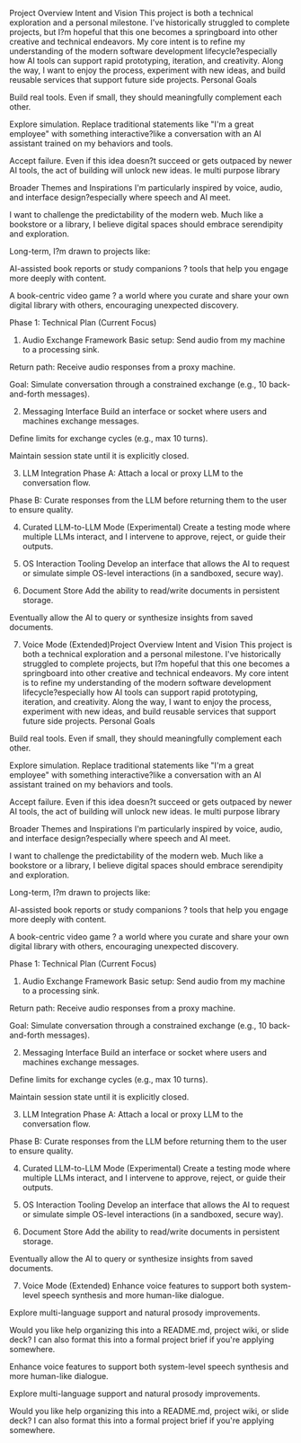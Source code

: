 Project Overview
Intent and Vision
This project is both a technical exploration and a personal milestone. I've historically struggled to complete projects, but I?m hopeful that this one becomes a springboard into other creative and technical endeavors.
My core intent is to refine my understanding of the modern software development lifecycle?especially how AI tools can support rapid prototyping, iteration, and creativity. Along the way, I want to enjoy the process, experiment with new ideas, and build reusable services that support future side projects.
Personal Goals


Build real tools. Even if small, they should meaningfully complement each other.


Explore simulation. Replace traditional statements like "I'm a great employee" with something interactive?like a conversation with an AI assistant trained on my behaviors and tools.


Accept failure. Even if this idea doesn?t succeed or gets outpaced by newer AI tools, the act of building will unlock new ideas. Ie multi purpose library


Broader Themes and Inspirations
I'm particularly inspired by voice, audio, and interface design?especially where speech and AI meet.


I want to challenge the predictability of the modern web. Much like a bookstore or a library, I believe digital spaces should embrace serendipity and exploration.


Long-term, I?m drawn to projects like:


AI-assisted book reports or study companions ? tools that help you engage more deeply with content.


A book-centric video game ? a world where you curate and share your own digital library with others, encouraging unexpected discovery.



Phase 1: Technical Plan (Current Focus)
1. Audio Exchange Framework
Basic setup: Send audio from my machine to a processing sink.


Return path: Receive audio responses from a proxy machine.


Goal: Simulate conversation through a constrained exchange (e.g., 10 back-and-forth messages).


2. Messaging Interface
Build an interface or socket where users and machines exchange messages.


Define limits for exchange cycles (e.g., max 10 turns).


Maintain session state until it is explicitly closed.


3. LLM Integration
Phase A: Attach a local or proxy LLM to the conversation flow.


Phase B: Curate responses from the LLM before returning them to the user to ensure quality.


4. Curated LLM-to-LLM Mode (Experimental)
Create a testing mode where multiple LLMs interact, and I intervene to approve, reject, or guide their outputs.


5. OS Interaction Tooling
Develop an interface that allows the AI to request or simulate simple OS-level interactions (in a sandboxed, secure way).


6. Document Store
Add the ability to read/write documents in persistent storage.


Eventually allow the AI to query or synthesize insights from saved documents.


7. Voice Mode (Extended)Project Overview
Intent and Vision
This project is both a technical exploration and a personal milestone. I've historically struggled to complete projects, but I?m hopeful that this one becomes a springboard into other creative and technical endeavors.
My core intent is to refine my understanding of the modern software development lifecycle?especially how AI tools can support rapid prototyping, iteration, and creativity. Along the way, I want to enjoy the process, experiment with new ideas, and build reusable services that support future side projects.
Personal Goals


Build real tools. Even if small, they should meaningfully complement each other.


Explore simulation. Replace traditional statements like "I'm a great employee" with something interactive?like a conversation with an AI assistant trained on my behaviors and tools.


Accept failure. Even if this idea doesn?t succeed or gets outpaced by newer AI tools, the act of building will unlock new ideas. Ie multi purpose library


Broader Themes and Inspirations
I'm particularly inspired by voice, audio, and interface design?especially where speech and AI meet.


I want to challenge the predictability of the modern web. Much like a bookstore or a library, I believe digital spaces should embrace serendipity and exploration.


Long-term, I?m drawn to projects like:


AI-assisted book reports or study companions ? tools that help you engage more deeply with content.


A book-centric video game ? a world where you curate and share your own digital library with others, encouraging unexpected discovery.



Phase 1: Technical Plan (Current Focus)
1. Audio Exchange Framework
Basic setup: Send audio from my machine to a processing sink.


Return path: Receive audio responses from a proxy machine.


Goal: Simulate conversation through a constrained exchange (e.g., 10 back-and-forth messages).


2. Messaging Interface
Build an interface or socket where users and machines exchange messages.


Define limits for exchange cycles (e.g., max 10 turns).


Maintain session state until it is explicitly closed.


3. LLM Integration
Phase A: Attach a local or proxy LLM to the conversation flow.


Phase B: Curate responses from the LLM before returning them to the user to ensure quality.


4. Curated LLM-to-LLM Mode (Experimental)
Create a testing mode where multiple LLMs interact, and I intervene to approve, reject, or guide their outputs.


5. OS Interaction Tooling
Develop an interface that allows the AI to request or simulate simple OS-level interactions (in a sandboxed, secure way).


6. Document Store
Add the ability to read/write documents in persistent storage.


Eventually allow the AI to query or synthesize insights from saved documents.


7. Voice Mode (Extended)
Enhance voice features to support both system-level speech synthesis and more human-like dialogue.


Explore multi-language support and natural prosody improvements.



Would you like help organizing this into a README.md, project wiki, or slide deck? I can also format this into a formal project brief if you're applying somewhere.


Enhance voice features to support both system-level speech synthesis and more human-like dialogue.


Explore multi-language support and natural prosody improvements.



Would you like help organizing this into a README.md, project wiki, or slide deck? I can also format this into a formal project brief if you're applying somewhere.
